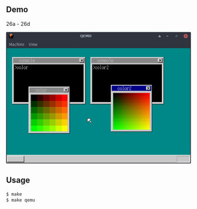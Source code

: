 ## Demo

26a - 26d

![template](https://github.com/watermelon892/OSPractice/blob/master/26_FasterWindowMovement/pic/26a.png)

## Usage

```
$ make
$ make qemu
```
